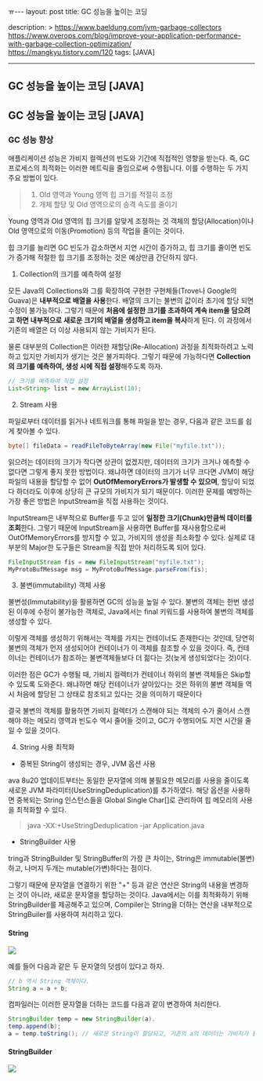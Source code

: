ㅠ---
layout: post
title: GC 성능을 높이는 코딩

description: >
<https://www.baeldung.com/jvm-garbage-collectors></br>
<https://www.overops.com/blog/improve-your-application-performance-with-garbage-collection-optimization/> </br>
<https://mangkyu.tistory.com/120>
tags: [JAVA]

---

## GC 성능을 높이는 코딩 [JAVA]

## GC 성능을 높이는 코딩 [JAVA]

### GC 성능 향상

애플리케이션 성능은 가비지 컬렉션의 빈도와 기간에 직접적인 영향을 받는다. 즉, GC 프로세스의 최적화는 이러한 메트릭을 줄임으로써 수행됩니다. 이를 수행하는 두 가지 주요 방법이 있다.

> 1. Old 영역과 Young 영역 힙 크기를 적절히 조정
> 2. 개체 할당 및 Old 영역으로의 승격 속도를 줄이기

Young 영역과 Old 영역의 힙 크기를 알맞게 조정하는 것
객체의 할당(Allocation)이나 Old 영역으로의 이동(Promotion) 등의 작업을 줄이는 것이다.

힙 크기를 늘리면 GC 빈도가 감소하면서 지연 시간이 증가하고, 힙 크기를 줄이면 빈도가 증가해 적절한 힙 크기를 조정하는 것은 예상만큼 간단하지 않다.

1.  Collection의 크기를 예측하여 설정

모든 Java의 Collections와 그를 확장하여 구현한 구현체들(Trove나 Google의 Guava)은 **내부적으로 배열을 사용**한다. 배열의 크기는 불변의 값이라 초기에 할당 되면 수정이 불가능하다. 그렇기 때문에 **처음에 설정한 크기를 초과하여 계속 item을 담으려고 하면 내부적으로 새로운 크기의 배열을 생성하고 item을 복사**하게 된다. 이 과정에서 기존의 배열은 더 이상 사용되지 않는 가비지가 된다.

물론 대부분의 Collection은 이러한 재할당(Re-Allocation) 과정을 최적화하려고 노력하고 있지만 가비지가 생기는 것은 불가피하다. 그렇기 때문에 가능하다면 **Collection의 크기를 예측하여, 생성 시에 직접 설정**해주도록 하자.

```java
// 크기를 예측하여 직접 설정
List<String> list = new ArrayList(10);
```

2. Stream 사용

파일로부터 데이터를 읽거나 네트워크를 통해 파일을 받는 경우, 다음과 같은 코드를 쉽게 찾아볼 수 있다.

```java
byte[] fileData = readFileToByteArray(new File("myfile.txt"));
```

읽으려는 데이터의 크기가 작다면 상관이 없겠지만, 데이터의 크기가 크거나 예측할 수 없다면 그렇게 좋지 못한 방법이다. 왜냐하면 데이터의 크기가 너무 크다면 JVM이 해당 파일의 내용을 할당할 수 없어 **OutOfMemoryErrors가 발생할 수 있으며**, 할당이 되었다 하더라도 이후에 상당히 큰 규모의 가비지가 되기 때문이다. 이러한 문제를 예방하는 가장 좋은 방법은 InputStream을 직접 사용하는 것이다.

InputStream은 내부적으로 Buffer를 두고 있어 **일정한 크기(Chunk)만큼씩 데이터를 조회**한다. 그렇기 때문에 InputStream을 사용하면 Buffer를 재사용함으로써 OutOfMemoryErrors를 방지할 수 있고, 가비지의 생성을 최소화할 수 있다. 실제로 대부분의 Major한 도구들은 Stream을 직접 받아 처리하도록 되어 있다.

```java
FileInputStream fis = new FileInputStream("myfile.txt");
MyProtoBufMessage msg = MyProtoBufMessage.parseFrom(fis);
```

3. 불변(immutability) 객체 사용

불변성(Immutability)을 활용하면 GC의 성능을 높일 수 있다. 불변의 객체는 한번 생성된 이후에 수정이 불가능한 객체로, Java에서는 final 키워드를 사용하여 불변의 객체를 생성할 수 있다.

이렇게 객체를 생성하기 위해서는 객체를 가지는 컨테이너도 존재한다는 것인데, 당연히 불변의 객체가 먼저 생성되어야 컨테이너가 이 객체를 참조할 수 있을 것이다. 즉, 컨테이너는 컨테이너가 참조하는 불변객체들보다 더 젊다는 것(늦게 생성되었다는 것)이다.

이러한 점은 GC가 수행될 때, 가비지 컬렉터가 컨테이너 하위의 불변 객체들은 Skip할 수 있도록 도와준다. 왜냐하면 해당 컨테이너가 살아있다는 것은 하위의 불변 객체들 역시 처음에 할당된 그 상태로 참조되고 있다는 것을 의미하기 때문이다

결국 불변의 객체를 활용하면 가비지 컬렉터가 스캔해야 되는 객체의 수가 줄어서 스캔해야 하는 메모리 영역과 빈도수 역시 줄어들 것이고, GC가 수행되어도 지연 시간을 줄일 수 있을 것이다.

4. String 사용 최적화

- 중복된 String이 생성되는 경우, JVM 옵션 사용

ava 8u20 업데이트부터는 동일한 문자열에 의해 불필요한 메모리를 사용을 줄이도록 새로운 JVM 파라미터(UseStringDeduplication)를 추가하였다. 해당 옵션을 사용하면 중복되는 String 인스턴스들을 Global Single Char[]로 관리하여 힙 메모리의 사용을 최적화할 수 있다.

> java -XX:+UseStringDeduplication -jar Application.java

- StringBuilder 사용

tring과 StringBuilder 및 StringBuffer의 가장 큰 차이는, String은 immutable(불변)하고, 나머지 두개는 mutable(가변)하다는 점이다.

그렇기 때문에 문자열을 연결하기 위한 "+" 등과 같은 연산은 String의 내용을 변경하는 것이 아니라, 새로운 문자열을 할당하는 것이다. Java에서는 이를 최적화하기 위해 StringBuilder를 제공해주고 있으며, Compiler는 String을 더하는 연산을 내부적으로 StringBuiler를 사용하여 처리하고 있다.

#### String

![](https://taeho0304.github.io/assets/img/JAVA/String&StringBuilder/s.png)

예를 들어 다음과 같은 두 문자열의 덧셈이 있다고 하자.

```java
// b 역시 String 객체이다.
String a = a + b;
```

컴파일러는 이러한 문자열을 더하는 코드를 다음과 같이 변경하여 처리한다.

```java
StringBuilder temp = new StringBuilder(a).
temp.append(b);
a = temp.toString(); // 새로운 String이 할당되고, 기존의 a의 데이터는 가비지가 됨
```

#### StringBuilder

![](https://taeho0304.github.io/assets/img/JAVA/String&StringBuilder/sb.png)
